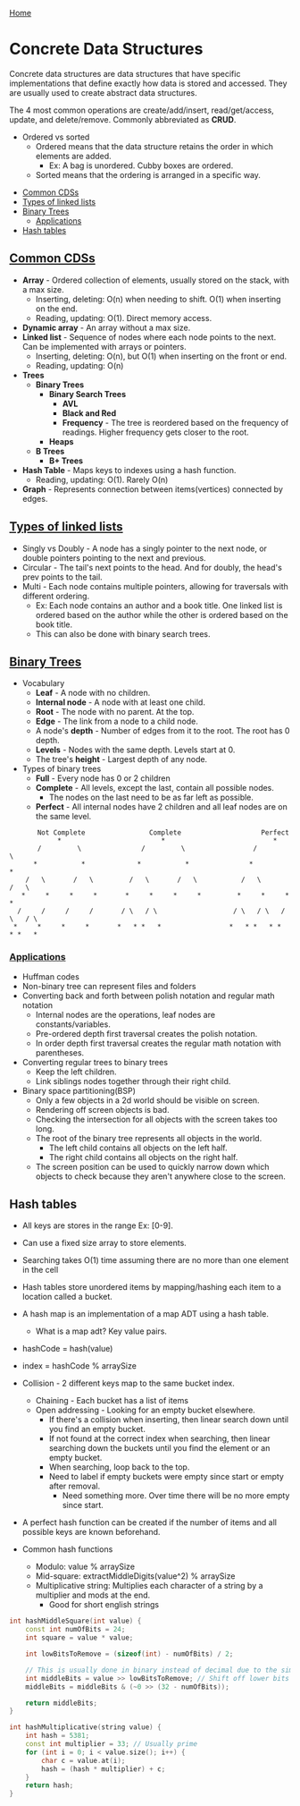 [Home](../README.md#data-structures)

# Concrete Data Structures
Concrete data structures are data structures that have specific implementations that define exactly how data is stored and accessed. They are usually used to create abstract data structures.

The 4 most common operations are create/add/insert, read/get/access, update, and delete/remove. Commonly abbreviated as **CRUD**.

- Ordered vs sorted
	- Ordered means that the data structure retains the order in which elements are added.
		- Ex: A bag is unordered. Cubby boxes are ordered.
	- Sorted means that the ordering is arranged in a specific way.

<!-- TOC -->

- [Common CDSs](#common-cdss)
- [Types of linked lists](#types-of-linked-lists)
- [Binary Trees](#binary-trees)
	- [Applications](#applications)
- [Hash tables](#hash-tables)

<!-- /TOC -->

## [Common CDSs](#concrete-data-structures)

- **Array** - Ordered collection of elements, usually stored on the stack, with a max size.
	- Inserting, deleting: O(n) when needing to shift. O(1) when inserting on the end.
	- Reading, updating: O(1). Direct memory access.
- **Dynamic array** - An array without a max size.
- **Linked list** - Sequence of nodes where each node points to the next. Can be implemented with arrays or pointers.
	- Inserting, deleting: O(n), but O(1) when inserting on the front or end.
	- Reading, updating: O(n)
- **Trees**
	- **Binary Trees**
		- **Binary Search Trees**
			- **AVL**
			- **Black and Red**
			- **Frequency** - The tree is reordered based on the frequency of readings. Higher frequency gets closer to the root.
		- **Heaps**
	- **B Trees**
		- **B+ Trees**
- **Hash Table** - Maps keys to indexes using a hash function.
	- Reading, updating: O(1). Rarely O(n)
- **Graph** - Represents connection between items(vertices) connected by edges.

## [Types of linked lists](#concrete-data-structures)
- Singly vs Doubly - A node has a singly pointer to the next node, or double pointers pointing to the next and previous.
- Circular - The tail's next points to the head. And for doubly, the head's prev points to the tail.
- Multi - Each node contains multiple pointers, allowing for traversals with different ordering.
	- Ex: Each node contains an author and a book title. One linked list is ordered based on the author while the other is ordered based on the book title.
	- This can also be done with binary search trees.

## [Binary Trees](#concrete-data-structures)
- Vocabulary
	- **Leaf** - A node with no children.
	- **Internal node** - A node with at least one child.
	- **Root** - The node with no parent. At the top.
	- **Edge** - The link from a node to a child node.
	- A node's **depth** - Number of edges from it to the root. The root has 0 depth.
	- **Levels** - Nodes with the same depth. Levels start at 0.
	- The tree's **height** - Largest depth of any node.
- Types of binary trees
	- **Full** - Every node has 0 or 2 children
	- **Complete** - All levels, except the last, contain all possible nodes.
		- The nodes on the last need to be as far left as possible.
	- **Perfect** - All internal nodes have 2 children and all leaf nodes are on the same level.

 ```
        Not Complete                Complete                    Perfect
             *                         *                           *
        /         \               /         \                 /         \
       *           *             *           *               *           *
     /   \       /   \         /   \       /   \           /   \       /   \
    *     *     *     *       *     *     *     *         *     *     *     *
   /     /     /     /       / \   / \                   / \   / \   / \   / \
  *     *     *     *       *   * *   *                 *   * *   * *   * *   *
 ```

### [Applications](#concrete-data-structures)
- Huffman codes
- Non-binary tree can represent files and folders
- Converting back and forth between polish notation and regular math notation
	- Internal nodes are the operations, leaf nodes are constants/variables.
	- Pre-ordered depth first traversal creates the polish notation.
	- In order depth first traversal creates the regular math notation with parentheses.
- Converting regular trees to binary trees
	- Keep the left children.
	- Link siblings nodes together through their right child.
- Binary space partitioning(BSP)
	- Only a few objects in a 2d world should be visible on screen.
	- Rendering off screen objects is bad.
	- Checking the intersection for all objects with the screen takes too long.
	- The root of the binary tree represents all objects in the world.
		- The left child contains all objects on the left half.
		- The right child contains all objects on the right half.
	- The screen position can be used to quickly narrow down which objects to check because they aren't anywhere close to the screen.

## Hash tables
- All keys are stores in the range Ex: [0-9].
- Can use a fixed size array to store elements.
- Searching takes O(1) time assuming there are no more than one element in the cell

- Hash tables store unordered items by mapping/hashing each item to a location called a bucket.
- A hash map is an implementation of a map ADT using a hash table.
	- What is a map adt? Key value pairs.

- hashCode = hash(value)
- index = hashCode % arraySize

- Collision - 2 different keys map to the same bucket index.
	- Chaining - Each bucket has a list of items
	- Open addressing - Looking for an empty bucket elsewhere.
		- If there's a collision when inserting, then linear search down until you find an empty bucket.
		- If not found at the correct index when searching, then linear searching down the buckets until you find the element or an empty bucket.
		- When searching, loop back to the top.
		- Need to label if empty buckets were empty since start or empty after removal.
			- Need something more. Over time there will be no more empty since start.

- A perfect hash function can be created if the number of items and all possible keys are known beforehand.

- Common hash functions
	- Modulo: value % arraySize
	- Mid-square: extractMiddleDigits(value^2) % arraySize
	- Multiplicative string: Multiplies each character of a string by a multiplier and mods at the end.
		- Good for short english strings

```C++
int hashMiddleSquare(int value) {
	const int numOfBits = 24;
	int square = value * value;

	int lowBitsToRemove = (sizeof(int) - numOfBits) / 2;

	// This is usually done in binary instead of decimal due to the simplification
	int middleBits = value >> lowBitsToRemove; // Shift off lower bits
	middleBits = middleBits & (~0 >> (32 - numOfBits));

	return middleBits;
}
```

```C++
int hashMultiplicative(string value) {
	int hash = 5381;
	const int multiplier = 33; // Usually prime
	for (int i = 0; i < value.size(); i++) {
		char c = value.at(i);
		hash = (hash * multiplier) + c;
	}
	return hash;
}
```